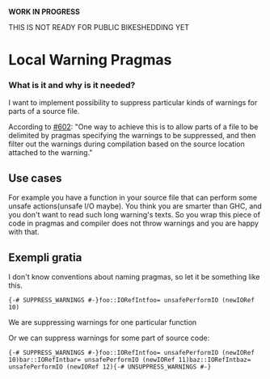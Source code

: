 **WORK IN PROGRESS**


THIS IS NOT READY FOR PUBLIC BIKESHEDDING YET

# Local Warning Pragmas

### What is it and why is it needed?


I want to implement possibility to suppress particular kinds of warnings for parts of a source file.


According to [\#602](https://gitlab.haskell.org//ghc/ghc/issues/602):
"One way to achieve this is to allow parts of a file to be delimited by pragmas specifying the warnings to be suppressed, and then filter out the warnings during compilation based on the source location attached to the warning."

## Use cases


For example you have a function in your source file that can perform some unsafe actions(unsafe I/O maybe). You think you are smarter than GHC, and you don't want to read such long warning's texts. So you wrap this piece of code in pragmas and compiler does not throw warnings and you are happy with that.

## Exempli gratia


I don't know conventions about naming pragmas, so let it be something like this.

```
{-# SUPPRESS_WARNINGS #-}foo::IORefIntfoo= unsafePerformIO (newIORef 10)
```


We are suppressing warnings for one particular function 


Or we can suppress warnings for some part of source code:

```
{-# SUPPRESS_WARNINGS #-}foo::IORefIntfoo= unsafePerformIO (newIORef 10)bar::IORefIntbar= unsafePerformIO (newIORef 11)baz::IORefIntbaz= unsafePerformIO (newIORef 12){-# UNSUPPRESS_WARNINGS #-}
```
